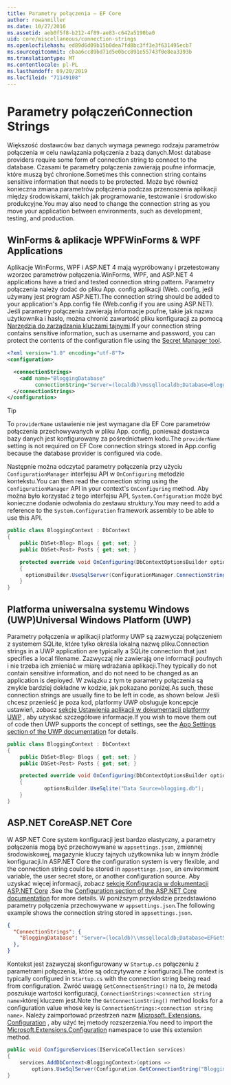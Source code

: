 ```yaml
---
title: Parametry połączenia — EF Core
author: rowanmiller
ms.date: 10/27/2016
ms.assetid: aeb0f5f8-b212-4f89-ae83-c642a5190ba0
uid: core/miscellaneous/connection-strings
ms.openlocfilehash: ed89d6d09b15b0dea7fd8bc3ff3e3f631495ecb7
ms.sourcegitcommit: cbaa6cc89bd71d5e0bcc891e55743f0e8ea3393b
ms.translationtype: MT
ms.contentlocale: pl-PL
ms.lasthandoff: 09/20/2019
ms.locfileid: "71149108"
---
```

# <a name="connection-strings"></a><span data-ttu-id="06999-102">Parametry połączeń</span><span class="sxs-lookup"><span data-stu-id="06999-102">Connection Strings</span></span>

<span data-ttu-id="06999-103">Większość dostawców baz danych wymaga pewnego rodzaju parametrów połączenia w celu nawiązania połączenia z bazą danych.</span><span class="sxs-lookup"><span data-stu-id="06999-103">Most database providers require some form of connection string to connect to the database.</span></span> <span data-ttu-id="06999-104">Czasami te parametry połączenia zawierają poufne informacje, które muszą być chronione.</span><span class="sxs-lookup"><span data-stu-id="06999-104">Sometimes this connection string contains sensitive information that needs to be protected.</span></span> <span data-ttu-id="06999-105">Może być również konieczna zmiana parametrów połączenia podczas przenoszenia aplikacji między środowiskami, takich jak programowanie, testowanie i środowisko produkcyjne.</span><span class="sxs-lookup"><span data-stu-id="06999-105">You may also need to change the connection string as you move your application between environments, such as development, testing, and production.</span></span>

## <a name="winforms--wpf-applications"></a><span data-ttu-id="06999-106">WinForms & aplikacje WPF</span><span class="sxs-lookup"><span data-stu-id="06999-106">WinForms & WPF Applications</span></span>

<span data-ttu-id="06999-107">Aplikacje WinForms, WPF i ASP.NET 4 mają wypróbowany i przetestowany wzorzec parametrów połączenia.</span><span class="sxs-lookup"><span data-stu-id="06999-107">WinForms, WPF, and ASP.NET 4 applications have a tried and tested connection string pattern.</span></span> <span data-ttu-id="06999-108">Parametry połączenia należy dodać do pliku App. config aplikacji (Web. config, jeśli używany jest program ASP.NET).</span><span class="sxs-lookup"><span data-stu-id="06999-108">The connection string should be added to your application's App.config file (Web.config if you are using ASP.NET).</span></span> <span data-ttu-id="06999-109">Jeśli parametry połączenia zawierają informacje poufne, takie jak nazwa użytkownika i hasło, można chronić zawartość pliku konfiguracji za pomocą [Narzędzia do zarządzania kluczami tajnymi](https://docs.microsoft.com/aspnet/core/security/app-secrets#secret-manager).</span><span class="sxs-lookup"><span data-stu-id="06999-109">If your connection string contains sensitive information, such as username and password, you can protect the contents of the configuration file using the [Secret Manager tool](https://docs.microsoft.com/aspnet/core/security/app-secrets#secret-manager).</span></span>

``` xml
<?xml version="1.0" encoding="utf-8"?>
<configuration>

  <connectionStrings>
    <add name="BloggingDatabase"
         connectionString="Server=(localdb)\mssqllocaldb;Database=Blogging;Trusted_Connection=True;" />
  </connectionStrings>
</configuration>
```

> [!TIP]  
> <span data-ttu-id="06999-110">To `providerName` ustawienie nie jest wymagane dla EF Core parametrów połączenia przechowywanych w pliku App. config, ponieważ dostawca bazy danych jest konfigurowany za pośrednictwem kodu.</span><span class="sxs-lookup"><span data-stu-id="06999-110">The `providerName` setting is not required on EF Core connection strings stored in App.config because the database provider is configured via code.</span></span>

<span data-ttu-id="06999-111">Następnie można odczytać parametry połączenia przy użyciu `ConfigurationManager` interfejsu API w `OnConfiguring` metodzie kontekstu.</span><span class="sxs-lookup"><span data-stu-id="06999-111">You can then read the connection string using the `ConfigurationManager` API in your context's `OnConfiguring` method.</span></span> <span data-ttu-id="06999-112">Aby można było korzystać z tego interfejsu API, `System.Configuration` może być konieczne dodanie odwołania do zestawu struktury.</span><span class="sxs-lookup"><span data-stu-id="06999-112">You may need to add a reference to the `System.Configuration` framework assembly to be able to use this API.</span></span>

``` csharp
public class BloggingContext : DbContext
{
    public DbSet<Blog> Blogs { get; set; }
    public DbSet<Post> Posts { get; set; }

    protected override void OnConfiguring(DbContextOptionsBuilder optionsBuilder)
    {
      optionsBuilder.UseSqlServer(ConfigurationManager.ConnectionStrings["BloggingDatabase"].ConnectionString);
    }
}
```

## <a name="universal-windows-platform-uwp"></a><span data-ttu-id="06999-113">Platforma uniwersalna systemu Windows (UWP)</span><span class="sxs-lookup"><span data-stu-id="06999-113">Universal Windows Platform (UWP)</span></span>

<span data-ttu-id="06999-114">Parametry połączenia w aplikacji platformy UWP są zazwyczaj połączeniem z systemem SQLite, które tylko określa lokalną nazwę pliku.</span><span class="sxs-lookup"><span data-stu-id="06999-114">Connection strings in a UWP application are typically a SQLite connection that just specifies a local filename.</span></span> <span data-ttu-id="06999-115">Zazwyczaj nie zawierają one informacji poufnych i nie trzeba ich zmieniać w miarę wdrażania aplikacji.</span><span class="sxs-lookup"><span data-stu-id="06999-115">They typically do not contain sensitive information, and do not need to be changed as an application is deployed.</span></span> <span data-ttu-id="06999-116">W związku z tym te parametry połączenia są zwykle bardziej dokładne w kodzie, jak pokazano poniżej.</span><span class="sxs-lookup"><span data-stu-id="06999-116">As such, these connection strings are usually fine to be left in code, as shown below.</span></span> <span data-ttu-id="06999-117">Jeśli chcesz przenieść je poza kod, platformy UWP obsługuje koncepcje ustawień, zobacz [sekcję Ustawienia aplikacji w dokumentacji platformy UWP](https://docs.microsoft.com/windows/uwp/app-settings/store-and-retrieve-app-data) , aby uzyskać szczegółowe informacje.</span><span class="sxs-lookup"><span data-stu-id="06999-117">If you wish to move them out of code then UWP supports the concept of settings, see the [App Settings section of the UWP documentation](https://docs.microsoft.com/windows/uwp/app-settings/store-and-retrieve-app-data) for details.</span></span>

``` csharp
public class BloggingContext : DbContext
{
    public DbSet<Blog> Blogs { get; set; }
    public DbSet<Post> Posts { get; set; }

    protected override void OnConfiguring(DbContextOptionsBuilder optionsBuilder)
    {
            optionsBuilder.UseSqlite("Data Source=blogging.db");
    }
}
```

## <a name="aspnet-core"></a><span data-ttu-id="06999-118">ASP.NET Core</span><span class="sxs-lookup"><span data-stu-id="06999-118">ASP.NET Core</span></span>

<span data-ttu-id="06999-119">W ASP.NET Core system konfiguracji jest bardzo elastyczny, a parametry połączenia mogą być przechowywane w `appsettings.json`, zmiennej środowiskowej, magazynie kluczy tajnych użytkownika lub w innym źródle konfiguracji.</span><span class="sxs-lookup"><span data-stu-id="06999-119">In ASP.NET Core the configuration system is very flexible, and the connection string could be stored in `appsettings.json`, an environment variable, the user secret store, or another configuration source.</span></span> <span data-ttu-id="06999-120">Aby uzyskać więcej informacji, zobacz [sekcję Konfiguracja w dokumentacji ASP.NET Core](https://docs.asp.net/en/latest/fundamentals/configuration.html) .</span><span class="sxs-lookup"><span data-stu-id="06999-120">See the [Configuration section of the ASP.NET Core documentation](https://docs.asp.net/en/latest/fundamentals/configuration.html) for more details.</span></span> <span data-ttu-id="06999-121">W poniższym przykładzie przedstawiono parametry połączenia przechowywane w `appsettings.json`.</span><span class="sxs-lookup"><span data-stu-id="06999-121">The following example shows the connection string stored in `appsettings.json`.</span></span>

``` json
{
  "ConnectionStrings": {
    "BloggingDatabase": "Server=(localdb)\\mssqllocaldb;Database=EFGetStarted.ConsoleApp.NewDb;Trusted_Connection=True;"
  },
}
```

<span data-ttu-id="06999-122">Kontekst jest zazwyczaj skonfigurowany w `Startup.cs` połączeniu z parametrami połączenia, które są odczytywane z konfiguracji.</span><span class="sxs-lookup"><span data-stu-id="06999-122">The context is typically configured in `Startup.cs` with the connection string being read from configuration.</span></span> <span data-ttu-id="06999-123">Zwróć uwagę `GetConnectionString()` na to, że metoda poszukuje wartości konfiguracji, `ConnectionStrings:<connection string name>`której kluczem jest.</span><span class="sxs-lookup"><span data-stu-id="06999-123">Note the `GetConnectionString()` method looks for a configuration value whose key is `ConnectionStrings:<connection string name>`.</span></span> <span data-ttu-id="06999-124">Należy zaimportować przestrzeń nazw [Microsoft. Extensions. Configuration](https://docs.microsoft.com/dotnet/api/microsoft.extensions.configuration) , aby użyć tej metody rozszerzenia.</span><span class="sxs-lookup"><span data-stu-id="06999-124">You need to import the [Microsoft.Extensions.Configuration](https://docs.microsoft.com/dotnet/api/microsoft.extensions.configuration) namespace to use this extension method.</span></span>

``` csharp
public void ConfigureServices(IServiceCollection services)
{
    services.AddDbContext<BloggingContext>(options =>
        options.UseSqlServer(Configuration.GetConnectionString("BloggingDatabase")));
}
```
